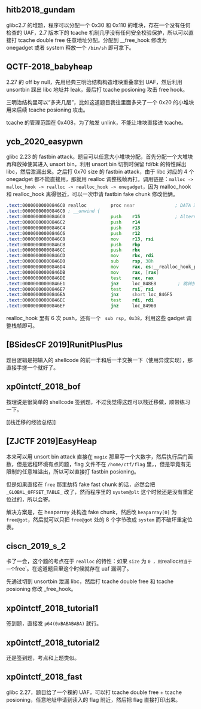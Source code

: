 ## hitb2018_gundam

glibc2.7 的堆题，程序可以分配一个 0x30 和 0x110 的堆块，存在一个没有任何检查的 UAF，2.7 版本下的 tcache 机制几乎没有任何安全校验保护，所以可以直接打 tcache double free 任意地址分配。分配到 __free_hook 修改为 onegadget 或者 system 释放一个 `/bin/sh` 即可拿下。 

## QCTF-2018_babyheap

2.27 的 off by null，先用经典三明治结构构造堆块重叠拿到 UAF，然后利用 unsortbin 踩出 libc 地址并 leak，最后打 tcache posioning 攻击 free hook。

三明治结构里可以“多夹几层”，比如这道题目我往里面多夹了一个 0x20 的小堆块用来后续 tcache posioning 攻击。

tcache 的管理范围在 0x408，为了触发 unlink，不能让堆块直接进 tcache。

## ycb_2020_easypwn

glibc 2.23 的 fastbin attack。题目可以任意大小堆块分配，首先分配一个大堆块再释放掉使其进入 unsort bin，利用 unsort bin 切割时保留 fd/bk 的特性踩出 libc，然后泄漏出来。之后打 0x70 size 的 fastbin attack，由于 libc 对应的 4 个 onegadget 都不能直接用，那就用 realloc 调整栈帧再打。调用链是：`malloc -> malloc_hook -> realloc -> realloc_hook -> onegadget`，因为 malloc_hook 和 realloc_hook 离得很近，可以一次申请 fastbin fake chunk 修改他俩。

```asm
.text:00000000000846C0 realloc         proc near               ; DATA XREF: LOAD:0000000000006BA0↑o
.text:00000000000846C0 ; __unwind {
.text:00000000000846C0                 push    r15             ; Alternative name is '__libc_realloc'
.text:00000000000846C2                 push    r14
.text:00000000000846C4                 push    r13
.text:00000000000846C6                 push    r12
.text:00000000000846C8                 mov     r13, rsi
.text:00000000000846CB                 push    rbp
.text:00000000000846CC                 push    rbx
.text:00000000000846CD                 mov     rbx, rdi
.text:00000000000846D0                 sub     rsp, 38h
.text:00000000000846D4                 mov     rax, cs:__realloc_hook_ptr
.text:00000000000846DB                 mov     rax, [rax]
.text:00000000000846DE                 test    rax, rax
.text:00000000000846E1                 jnz     loc_848E8        ; 跳转执行 realloc_hook
.text:00000000000846E7                 test    rsi, rsi
.text:00000000000846EA                 jnz     short loc_846F5
.text:00000000000846EC                 test    rdi, rdi
.text:00000000000846EF                 jnz     loc_84960
```

realloc_hook 里有 6 次 push，还有一个 ` sub rsp, 0x38`，利用这些 gadget 调整栈帧即可。

## [BSidesCF 2019]RunitPlusPlus

题目逻辑是把输入的 shellcode 的前一半和后一半交换一下（使用异或实现），那直接手搓一个就好了。

## xp0intctf_2018_bof

按理说是很简单的 shellcode 签到题，不过我觉得这题可以栈迁移做，顺带练习一下。

[[栈迁移的经验总结]]

## [ZJCTF 2019]EasyHeap

本来可以用 unsort bin attack 直接在 `magic` 那里写一个大数字，然后执行后门函数，但是远程环境有点问题，flag 文件不在 `/home/ctf/flag` 里，，但是毕竟有无限制的任意堆溢出，所以可以直接打 fastbin posioning。

但是如果直接在 `free` 那里劫持 fake fast chunk 的话，必然会把 `_GLOBAL_OFFSET_TABLE_` 改了，然而程序里的 `system@plt` 这个时候还是没有重定位过的，所以会寄。

解决方案是，在 heaparray 处构造 fake chunk，然后改 `heaparray[0]` 为 `free@got`，然后就可以只把 `free@got` 处的 8 个字节改成 `system` 而不破坏重定位表。

## ciscn_2019_s_2

卡了一会，这个题的考点在于 `realloc` 的特性：如果 `size` 为 `0 ，则`realloc` 相当于一个 `free`。在这道题目里这个时候就存在 uaf 漏洞了。

先通过切割 unsortbin 泄漏 libc，然后打 tcache double free 和 tcache posioning 修改 _free_hook。

## xp0intctf_2018_tutorial1

签到题，直接发 `p64(0xBABABABA)` 就行。

## xp0intctf_2018_tutorial2

还是签到题，考点和上题类似。

## xp0intctf_2018_fast

glibc 2.27，题目给了一个裸的 UAF，可以打 tcache double free + tcache posioning，任意地址申请到读入的 flag 附近，然后把 flag 直接打印出来。